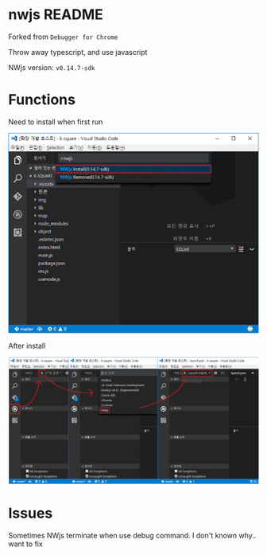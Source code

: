 # nwjs README

Forked from `Debugger for Chrome`

Throw away typescript, and use javascript

NWjs version: `v0.14.7-sdk`

# Functions

Need to install when first run

![Install command screenshot](img/install.png)

After install

![run screenshot](img/run.png)

# Issues

Sometimes NWjs terminate when use debug command. I don't known why..  want to fix
